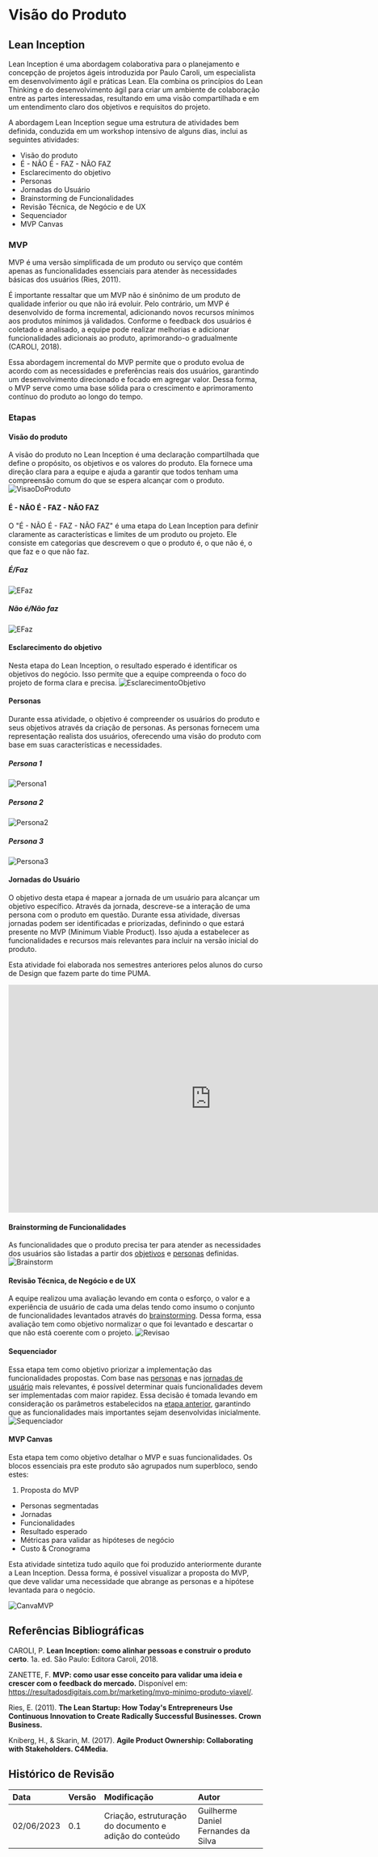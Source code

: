 # Visão do Produto

## Lean Inception

Lean Inception é uma abordagem colaborativa para o planejamento e concepção de projetos ágeis introduzida por Paulo Caroli, um especialista em desenvolvimento ágil e práticas Lean. Ela combina os princípios do Lean Thinking e do desenvolvimento ágil para criar um ambiente de colaboração entre as partes interessadas, resultando em uma visão compartilhada e em um entendimento claro dos objetivos e requisitos do projeto.

A abordagem Lean Inception segue uma estrutura de atividades bem definida, conduzida em um workshop intensivo de alguns dias, inclui as seguintes atividades:

- Visão do produto
- É - NÃO É - FAZ - NÃO FAZ
- Esclarecimento do objetivo
- Personas
- Jornadas do Usuário
- Brainstorming de Funcionalidades
- Revisão Técnica, de Negócio e de UX
- Sequenciador
- MVP Canvas

### MVP

MVP é uma versão simplificada de um produto ou serviço que contém apenas as funcionalidades essenciais para atender às necessidades básicas dos usuários (Ries, 2011). 

É importante ressaltar que um MVP não é sinônimo de um produto de qualidade inferior ou que não irá evoluir. Pelo contrário, um MVP é desenvolvido de forma incremental, adicionando novos recursos mínimos aos produtos mínimos já validados. Conforme o feedback dos usuários é coletado e analisado, a equipe pode realizar melhorias e adicionar funcionalidades adicionais ao produto, aprimorando-o gradualmente (CAROLI, 2018). 

Essa abordagem incremental do MVP permite que o produto evolua de acordo com as necessidades e preferências reais dos usuários, garantindo um desenvolvimento direcionado e focado em agregar valor. Dessa forma, o MVP serve como uma base sólida para o crescimento e aprimoramento contínuo do produto ao longo do tempo.

### Etapas
#### Visão do produto
A visão do produto no Lean Inception é uma declaração compartilhada que define o propósito, os objetivos e os valores do produto. Ela fornece uma direção clara para a equipe e ajuda a garantir que todos tenham uma compreensão comum do que se espera alcançar com o produto.
![VisaoDoProduto](../assets/visao_produto.png)

#### É - NÃO É - FAZ - NÃO FAZ
O "É - NÃO É - FAZ - NÃO FAZ" é uma etapa do Lean Inception para definir claramente as características e limites de um produto ou projeto. Ele consiste em categorias que descrevem o que o produto é, o que não é, o que faz e o que não faz.

##### É/Faz
![EFaz](../assets/e_faz.png)

##### Não é/Não faz
![EFaz](../assets/naoe_naofaz.png)

#### Esclarecimento do objetivo
Nesta etapa do Lean Inception, o resultado esperado é identificar os objetivos do negócio. Isso permite que a equipe compreenda o foco do projeto de forma clara e precisa.
![EsclarecimentoObjetivo](../assets/esclarecimento_objetivo.png)

#### Personas
Durante essa atividade, o objetivo é compreender os usuários do produto e seus objetivos através da criação de personas. As personas fornecem uma representação realista dos usuários, oferecendo uma visão do produto com base em suas características e necessidades.

##### Persona 1
![Persona1](../assets/persona_1.png)
##### Persona 2
![Persona2](../assets/persona_2.png)
##### Persona 3
![Persona3](../assets/persona_3.png)

#### Jornadas do Usuário
O objetivo desta etapa é mapear a jornada de um usuário para alcançar um objetivo específico. Através da jornada, descreve-se a interação de uma persona com o produto em questão. Durante essa atividade, diversas jornadas podem ser identificadas e priorizadas, definindo o que estará presente no MVP (Minimum Viable Product). Isso ajuda a estabelecer as funcionalidades e recursos mais relevantes para incluir na versão inicial do produto.

Esta atividade foi elaborada nos semestres anteriores pelos alunos do curso de Design que fazem parte do time PUMA.
<iframe style="border: 1px solid rgba(0, 0, 0, 0.1);" width="800" height="450" src="https://www.figma.com/embed?embed_host=share&url=https%3A%2F%2Fwww.figma.com%2Ffile%2FUoMrW48HXi95MsQusizjuz%2FJornada-base-de-usu%25C3%25A1rios---PUMA-(Copy)%3Fnode-id%3D0%253A1%26t%3Da99Aye13ltRIcDsH-1" allowfullscreen></iframe>

#### Brainstorming de Funcionalidades
As funcionalidades que o produto precisa ter para atender as necessidades dos usuários são listadas a partir dos [objetivos](#esclarecimento-do-objetivo) e [personas](#personas) definidas.
![Brainstorm](../assets/brainstorming_funcionalidades.png)

#### Revisão Técnica, de Negócio e de UX
A equipe realizou uma avaliação levando em conta o esforço, o valor e a experiência de usuário de cada uma delas tendo como insumo o conjunto de funcionalidades levantados através do [brainstorming](#brainstorming-de-funcionalidades). Dessa forma, essa avaliação tem como objetivo normalizar o que foi levantado e descartar o que não está coerente com o projeto.
![Revisao](../assets/revisao.png)

#### Sequenciador
Essa etapa tem como objetivo priorizar a implementação das funcionalidades propostas. Com base nas [personas](#personas) e nas [jornadas de usuário](#jornadas-do-usuario) mais relevantes, é possível determinar quais funcionalidades devem ser implementadas com maior rapidez. Essa decisão é tomada levando em consideração os parâmetros estabelecidos na [etapa anterior](#revisao-tecnica-de-negocio-e-de-ux), garantindo que as funcionalidades mais importantes sejam desenvolvidas inicialmente.
![Sequenciador](../assets/sequenciador.png)

#### MVP Canvas
Esta etapa tem como objetivo detalhar o MVP e suas funcionalidades. Os blocos essenciais pra este produto são agrupados num superbloco, sendo estes:  

1. Proposta do MVP
* Personas segmentadas
* Jornadas
* Funcionalidades
* Resultado esperado
* Métricas para validar as hipóteses de negócio
* Custo & Cronograma

Esta atividade sintetiza tudo aquilo que foi produzido anteriormente durante a Lean Inception. Dessa forma, é possivel visualizar a proposta do MVP, que deve validar uma necessidade que abrange as personas e a hipótese levantada para o negócio.

![CanvaMVP](../assets/canva_mvp.png)

## Referências Bibliográficas
CAROLI, P. **Lean Inception: como alinhar pessoas e construir o produto certo**. 1a. ed. São Paulo: Editora Caroli, 2018.

ZANETTE, F. **MVP: como usar esse conceito para validar uma ideia e crescer com o feedback do mercado.** Disponível em: <https://resultadosdigitais.com.br/marketing/mvp-minimo-produto-viavel/>.

Ries, E. (2011). **The Lean Startup: How Today's Entrepreneurs Use Continuous Innovation to Create Radically Successful Businesses. Crown Business.**

Kniberg, H., & Skarin, M. (2017). **Agile Product Ownership: Collaborating with Stakeholders. C4Media.**

## Histórico de Revisão
| Data       | Versão | Modificação | Autor |
| :--------- | :----- | :---------- | :---- |
| 02/06/2023 | 0.1    | Criação, estruturação do documento e adição do conteúdo | Guilherme Daniel Fernandes da Silva |




